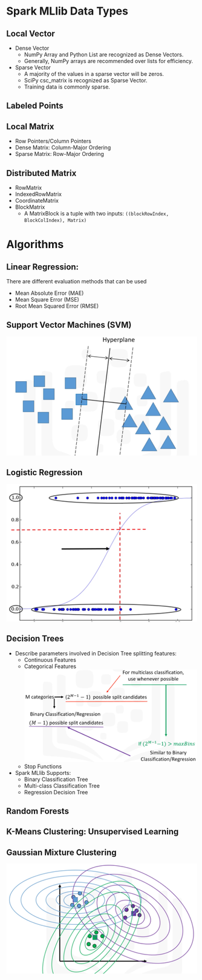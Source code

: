 # Spark MLlib Data Types
## Local Vector
* Dense Vector 
  - NumPy Array and Python List are recognized as Dense Vectors. 
  - Generally, NumPy arrays are recommended over lists for efficiency. 
* Sparse Vector
  - A majority of the values in a sparse vector will be zeros. 
  - SciPy csc_matrix is recognized as Sparse Vector. 
  - Training data is commonly sparse. 

## Labeled Points

## Local Matrix
* Row Pointers/Column Pointers 
* Dense Matrix: Column-Major Ordering
* Sparse Matrix: Row-Major Ordering

## Distributed Matrix 
* RowMatrix
* IndexedRowMatrix
* CoordinateMatrix
* BlockMatrix
  - A MatrixBlock is a tuple with two inputs: `((blockRowIndex, BlockColIndex), Matrix)`

# Algorithms 
## Linear Regression: 
There are different evaluation methods that can be used
* Mean Absolute Error (MAE)
* Mean Square Error (MSE)
* Root Mean Squared Error (RMSE)
## Support Vector Machines (SVM)
![Support Vector Machine](SupportVectorMachine.png)

## Logistic Regression
![Logistic Regression](LogisticRegression.png)

## Decision Trees
* Describe parameters involved in Decision Tree splitting features:
  - Continuous Features
  - Categorical Features
  ![Categorical Features](CategoricalFeatures.png) 
  - Stop Functions
* Spark MLlib Supports:
  - Binary Classification Tree
  - Multi-class Classification Tree
  - Regression Decision Tree

## Random Forests
## K-Means Clustering: Unsupervised Learning
## Gaussian Mixture Clustering
![Gaussian Mixture Clustering](GaussianMixtureClustering.png)
